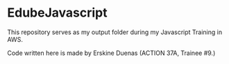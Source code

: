 # EdubeJavascript 
This repository serves as my output folder during my Javascript Training in AWS.


Code written here is made by Erskine Duenas (ACTION 37A, Trainee #9.)
